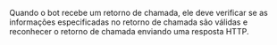 Quando o bot recebe um retorno de chamada, ele deve verificar se as informações especificadas no retorno de chamada são válidas e reconhecer o retorno de chamada enviando uma resposta HTTP. 